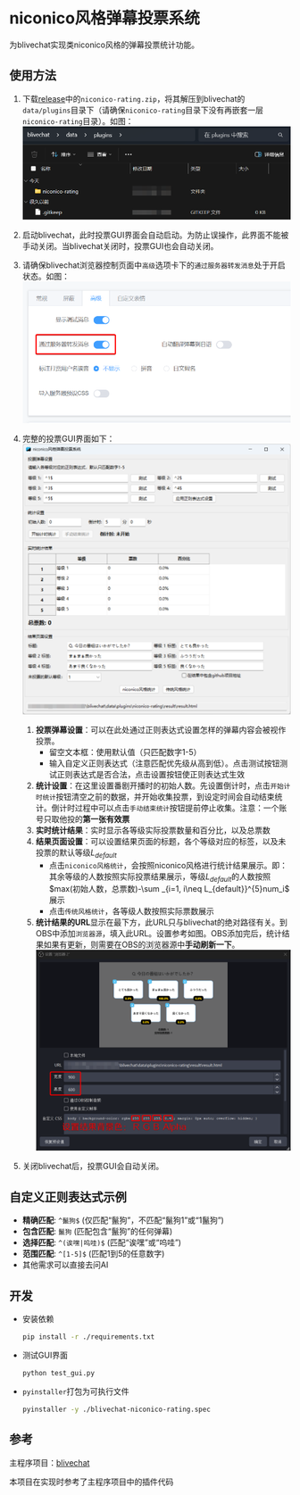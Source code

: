 # niconico风格弹幕投票系统

为blivechat实现类niconico风格的弹幕投票统计功能。

## 使用方法

1. 下载[release](https://github.com/KingRayCao/blivechat-niconico-rating/releases)中的`niconico-rating.zip`，将其解压到blivechat的`data/plugins`目录下（请确保`niconico-rating`目录下没有再嵌套一层`niconico-rating`目录）。如图：
![install](img/install.png)

2. 启动blivechat，此时投票GUI界面会自动启动。为防止误操作，此界面不能被手动关闭。当blivechat关闭时，投票GUI也会自动关闭。

3. 请确保blivechat浏览器控制页面中`高级`选项卡下的`通过服务器转发消息`处于开启状态。如图：
![forward](img/forward.png)

4. 完整的投票GUI界面如下：
![gui](img/gui.png)

   1. **投票弹幕设置**：可以在此处通过正则表达式设置怎样的弹幕内容会被视作投票。
      - 留空文本框：使用默认值（只匹配数字1-5）
      - 输入自定义正则表达式（注意匹配优先级从高到低）。点击测试按钮测试正则表达式是否合法，点击设置按钮使正则表达式生效
   2. **统计设置**：在这里设置番剧开播时的初始人数。先设置倒计时，点击`开始计时统计`按钮清空之前的数据，并开始收集投票，到设定时间会自动结束统计。倒计时过程中可以点击`手动结束统计`按钮提前停止收集。注意：一个账号只取他投的**第一张有效票**
   3. **实时统计结果**：实时显示各等级实际投票数量和百分比，以及总票数
   4. **结果页面设置**：可以设置结果页面的标题，各个等级对应的标签，以及未投票的默认等级$L_{default}$
      - 点击`niconico风格统计`，会按照niconico风格进行统计结果展示。即：其余等级的人数按照实际投票结果展示，等级$L_{default}$的人数按照 $max(初始人数，总票数)-\sum _{i=1, i\neq L_{default}}^{5}num_i$ 展示
      - 点击`传统风格统计`，各等级人数按照实际票数展示
   5. **统计结果的URL**显示在最下方，此URL只与blivechat的绝对路径有关。到OBS中添加`浏览器源`，填入此URL。设置参考如图。OBS添加完后，统计结果如果有更新，则需要在OBS的浏览器源中**手动刷新一下**。
   ![obs](img/obs.png)

1. 关闭blivechat后，投票GUI会自动关闭。

## 自定义正则表达式示例

- **精确匹配**: `^鬣狗$` (仅匹配“鬣狗”，不匹配“鬣狗1”或“1鬣狗”)
- **包含匹配**: `鬣狗` (匹配包含“鬣狗”的任何弹幕)
- **选择匹配**: `^(诶嘿|呜哇)$` (匹配“诶嘿”或“呜哇”)
- **范围匹配**: `^[1-5]$` (匹配1到5的任意数字)
- 其他需求可以直接去问AI

## 开发

- 安装依赖
   ```sh
   pip install -r ./requirements.txt
   ```
- 测试GUI界面
   ```sh
   python test_gui.py
   ```
- `pyinstaller`打包为可执行文件
   ```sh
   pyinstaller -y ./blivechat-niconico-rating.spec
   ```

## 参考

主程序项目：[blivechat](https://github.com/xfgryujk/blivechat)

本项目在实现时参考了主程序项目中的插件代码
